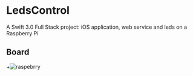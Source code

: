 # LedsControl
A Swift 3.0 Full Stack project: iOS application, web service and leds on a Raspberry Pi 

## Board
+![raspebrry](https://github.com/darthpelo/LedsControl/blob/master/Images/FullSizeRender.jpg)

